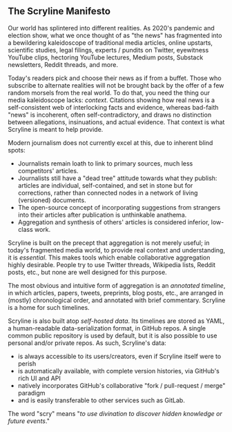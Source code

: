 
The Scryline Manifesto
----------------------

Our world has splintered into different realities. As 2020's pandemic and
election show, what we once thought of as "the news" has fragmented into a
bewildering kaleidoscope of traditional media articles, online upstarts,
scientific studies, legal filings, experts / pundits on Twitter, eyewitness
YouTube clips, hectoring YouTube lectures, Medium posts, Substack newsletters,
Reddit threads, and more.

Today's readers pick and choose their news as if from a buffet. Those who
subscribe to alternate realities will not be brought back by the offer of
a few random morsels from the real world. To do that, you need the thing our
media kaleidoscope lacks: _context_. Citations showing how real news is a
self-consistent web of interlocking facts and evidence, whereas bad-faith
"news" is incoherent, often self-contradictory, and draws no distinction
between allegations, insinuations, and actual evidence. That context is what
Scryline is meant to help provide.

Modern journalism does not currently excel at this, due to inherent blind spots:
* Journalists remain loath to link to primary sources, much less competitors' articles.
* Journalists still have a "dead tree" attitude towards what they publish:
articles are individual, self-contained, and set in stone but for corrections,
rather than connected nodes in a network of living (versioned) documents.
* The open-source concept of incorporating suggestions from strangers into
their articles after publication is unthinkable anathema.
* Aggregation and synthesis of others' articles is considered inferior, low-class work.

Scryline is built on the precept that aggregation is not merely useful; in
today's fragmented media world, to provide real context and understanding, it
is _essential_. This makes tools which enable collaborative aggregation highly
desirable. People try to use Twitter threads, Wikipedia lists, Reddit posts,
etc., but none are well designed for this purpose.

The most obvious and intuitive form of aggregation is an _annotated timeline_,
in which articles, papers, tweets, preprints, blog posts, etc., are arranged
in (mostly) chronological order, and annotated with brief commentary. Scryline
is a home for such timelines.

Scryline is also built atop _self-hosted data_. Its timelines are stored as
YAML, a human-readable data-serialization format, in GitHub repos. A single
common public repository is used by default, but it is also possible to use
personal and/or private repos. As such, Scryline's data:
* is always accessible to its users/creators, even if Scryline itself were to perish
* is automatically available, with complete version histories, via GitHub's rich UI and API
* natively incorporates GitHub's collaborative "fork / pull-request / merge" paradigm
* and is easily transferable to other services such as GitLab.

The word "scry" means "_to use divination to discover hidden knowledge or future events_."